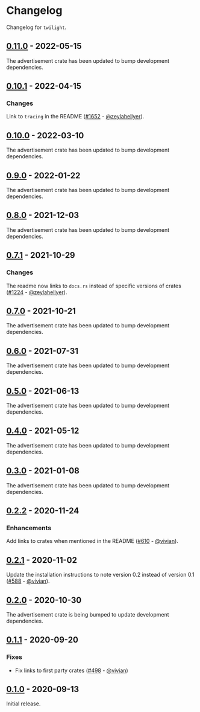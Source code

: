 # Changelog

Changelog for `twilight`.

## [0.11.0] - 2022-05-15

The advertisement crate has been updated to bump development
dependencies.

## [0.10.1] - 2022-04-15

### Changes

Link to `tracing` in the README ([#1652] - [@zeylahellyer]).

[#1652]: https://github.com/twilight-rs/twilight/pull/1652

## [0.10.0] - 2022-03-10

The advertisement crate has been updated to bump development
dependencies.

## [0.9.0] - 2022-01-22

The advertisement crate has been updated to bump development
dependencies.

## [0.8.0] - 2021-12-03

The advertisement crate has been updated to bump development
dependencies.

## [0.7.1] - 2021-10-29

### Changes

The readme now links to `docs.rs` instead of specific versions of
crates ([#1224] - [@zeylahellyer]).

[#1224]: https://github.com/twilight-rs/twilight/pull/1224

## [0.7.0] - 2021-10-21

The advertisement crate has been updated to bump development
dependencies.

## [0.6.0] - 2021-07-31

The advertisement crate has been updated to bump development
dependencies.

## [0.5.0] - 2021-06-13

The advertisement crate has been updated to bump development
dependencies.

## [0.4.0] - 2021-05-12

The advertisement crate has been updated to bump development
dependencies.

## [0.3.0] - 2021-01-08

The advertisement crate has been updated to bump development
dependencies.

## [0.2.2] - 2020-11-24

### Enhancements

Add links to crates when mentioned in the README ([#610] - [@vivian]).

## [0.2.1] - 2020-11-02

Update the installation instructions to note version 0.2 instead of version
0.1 ([#588] - [@vivian]).

## [0.2.0] - 2020-10-30

The advertisement crate is being bumped to update development dependencies.

## [0.1.1] - 2020-09-20

### Fixes

- Fix links to first party crates ([#498] - [@vivian])

## [0.1.0] - 2020-09-13

Initial release.

[@vivian]: https://github.com/vivian
[@zeylahellyer]: https://github.com/zeylahellyer

[#610]: https://github.com/twilight-rs/twilight/pull/610
[#588]: https://github.com/twilight-rs/twilight/pull/588
[#498]: https://github.com/twilight-rs/twilight/pull/498

[0.11.0]: https://github.com/twilight-rs/twilight/releases/tag/twilight-1.00.1
[0.10.1]: https://github.com/twilight-rs/twilight/releases/tag/twilight-0.10.1
[0.10.0]: https://github.com/twilight-rs/twilight/releases/tag/twilight-0.10.0
[0.9.0]: https://github.com/twilight-rs/twilight/releases/tag/twilight-0.9.0
[0.8.0]: https://github.com/twilight-rs/twilight/releases/tag/twilight-0.8.0
[0.7.1]: https://github.com/twilight-rs/twilight/releases/tag/twilight-0.7.1
[0.7.0]: https://github.com/twilight-rs/twilight/releases/tag/twilight-0.7.0
[0.6.0]: https://github.com/twilight-rs/twilight/releases/tag/twilight-0.6.0
[0.5.0]: https://github.com/twilight-rs/twilight/releases/tag/twilight-0.5.0
[0.4.0]: https://github.com/twilight-rs/twilight/releases/tag/twilight-0.4.0
[0.3.0]: https://github.com/twilight-rs/twilight/releases/tag/twilight-v0.3.0
[0.2.2]: https://github.com/twilight-rs/twilight/releases/tag/twilight-v0.2.2
[0.2.1]: https://github.com/twilight-rs/twilight/releases/tag/twilight-v0.2.1
[0.2.0]: https://github.com/twilight-rs/twilight/releases/tag/twilight-v0.2.0
[0.1.1]: https://github.com/twilight-rs/twilight/releases/tag/twilight-v0.1.1
[0.1.0]: https://github.com/twilight-rs/twilight/releases/tag/v0.1.0
